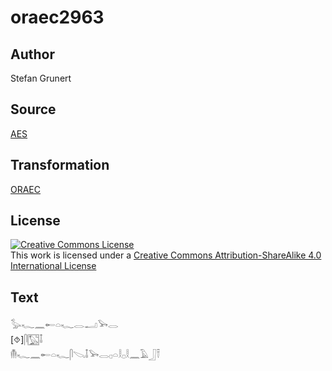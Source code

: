# oraec2963

## Author

Stefan Grunert

## Source

[AES](https://github.com/simondschweitzer/aes)

## Transformation

[ORAEC](https://oraec.github.io/)

## License

<a rel="license" href="http://creativecommons.org/licenses/by-sa/4.0/"><img alt="Creative Commons License" style="border-width:0" src="https://i.creativecommons.org/l/by-sa/4.0/88x31.png" /></a><br />This work is licensed under a <a rel="license" href="http://creativecommons.org/licenses/by-sa/4.0/">Creative Commons Attribution-ShareAlike 4.0 International License</a>

## Text

𓅭𓆑𓈖𓄡𓏏𓆑𓂋𓂝𓅨𓂋<br>
[⯑]𓋴𓉡𓄤<br>
𓄟𓆑𓈖𓄡𓏏𓆑𓋴𓌫𓄤𓅨𓂋𓊪𓏏𓎛𓊪𓎛𓈖𓄿𓃀𓍋<br>

